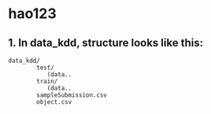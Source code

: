 # hao123
## 1. In data_kdd, structure looks like this:
```
data_kdd/
        test/
           (data..
        train/
           (data..
        sampleSubmission.csv
        object.csv
```
    
